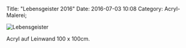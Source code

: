 Title: "Lebensgeister 2016"
Date: 2016-07-03 10:08
Category: Acryl-Malerei;

![Lebensgeister]({filename}images/acryl/smeerws-2016-lebensgeister.jpg "Lebensgeister")


Acryl auf Leinwand 100 x 100cm.
